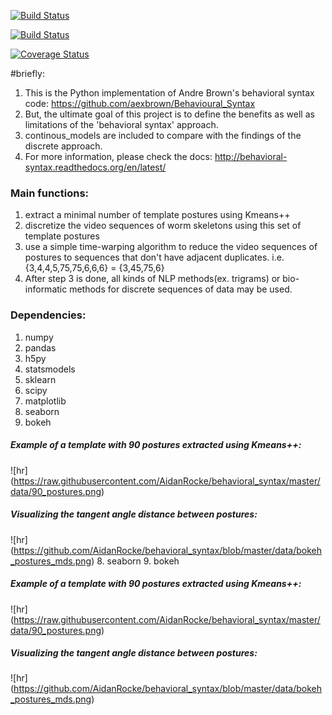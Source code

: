 [![Build Status](https://travis-ci.org/openworm/behavioral_syntax.svg?branch=master)](https://travis-ci.org/openworm/behavioral_syntax)

[![Build Status](https://travis-ci.org/AidanRocke/behavioral_syntax.svg?branch=master)](https://travis-ci.org/AidanRocke/behavioral_syntax)

[![Coverage Status](https://coveralls.io/repos/AidanRocke/behavioral_syntax/badge.svg?branch=master&service=github)](https://coveralls.io/github/AidanRocke/behavioral_syntax?branch=master)

#briefly:
1. This is the Python implementation of Andre Brown's behavioral syntax code: https://github.com/aexbrown/Behavioural_Syntax
2. But, the ultimate goal of this project is to define the benefits as well as limitations of the 'behavioral syntax' approach. 
3. continous_models are included to compare with the findings of the discrete approach. 
4. For more information, please check the docs: http://behavioral-syntax.readthedocs.org/en/latest/


### Main functions:
1. extract a minimal number of template postures using Kmeans++
2. discretize the video sequences of worm skeletons using this set of template postures
3. use a simple time-warping algorithm to reduce the video sequences of postures to sequences that don't have
adjacent duplicates. i.e. {3,4,4,5,75,75,6,6,6} = {3,45,75,6}
4. After step 3 is done, all kinds of NLP methods(ex. trigrams) or bio-informatic methods for discrete sequences of data may be used.

### Dependencies:
1. numpy
2. pandas
3. h5py
4. statsmodels
5. sklearn
6. scipy
7. matplotlib
8. seaborn
9. bokeh

##### Example of a template with 90 postures extracted using Kmeans++:
![hr] (https://raw.githubusercontent.com/AidanRocke/behavioral_syntax/master/data/90_postures.png)

##### Visualizing the tangent angle distance between postures:
![hr] (https://github.com/AidanRocke/behavioral_syntax/blob/master/data/bokeh_postures_mds.png)
8. seaborn
9. bokeh

##### Example of a template with 90 postures extracted using Kmeans++:
![hr] (https://raw.githubusercontent.com/AidanRocke/behavioral_syntax/master/data/90_postures.png)

##### Visualizing the tangent angle distance between postures:
![hr] (https://github.com/AidanRocke/behavioral_syntax/blob/master/data/bokeh_postures_mds.png)
